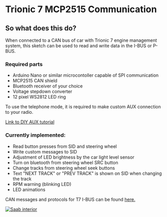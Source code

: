 # Trionic 7 MCP2515 Communication

## So what does this do?

When connected to a CAN bus of car with Trionic 7 engine management system, this sketch can be used to read and write data
in the I-BUS or P-BUS.

### Required parts
 - Arduino Nano or similar microcontoller capable of SPI communication
 - MCP2515 CAN shield
 - Bluetooth receiver of your choice
 - Voltage stepdown converter
 - 12 pixel WS2812 LED ring

To use the telephone mode, it is required to make custom AUX connection to your radio.  

[Link to DIY AUX tutorial](http://saabworld.net/showthread.php?t=28000)  

### Currently implemented:
 - Read button presses from SID and steering wheel
 - Write custom messages to SID
 - Adjustment of LED brightness by the car light level sensor
 - Turn on bluetooth from steering wheel SRC button
 - Change tracks from steering wheel seek buttons
 - Text "NEXT TRACK" or "PREV TRACK" is shown on SID when changing the track 
 - RPM warning (blinking LED)
 - LED animations

CAN messages and protocols for T7 I-BUS can be found [here.](http://pikkupossu.1g.fi/tomi/projects/i-bus/i-bus.html)

[![Saab interior](http://img.youtube.com/vi/v_cQQGTZ-Sc/0.jpg)](http://www.youtube.com/watch?v=v_cQQGTZ-Sc "Saab bluetooth")
